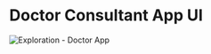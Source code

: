 
# Doctor Consultant App UI



![Exploration - Doctor App](https://user-images.githubusercontent.com/102819833/228877279-b472321f-926d-4a64-b9ad-15e1e2bd6dbd.png)
